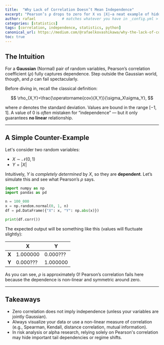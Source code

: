 ```yaml
---
title:  "Why Lack of Correlation Doesn’t Mean Independence"
excerpt: "Pearson’s ρ drops to zero for X vs |X|—a neat example of hidden dependence."
author: rafael            # matches whatever you have in _config.yml > authors
categories: [statistics]
tags: [correlation, independence, statistics, python]
canonical_url: https://medium.com/@rafaelkovashikawa/why-the-lack-of-correlation-doesnt-mean-independence-9506a9eec376
toc: true       
---
```


## The Intuition

For a **Gaussian** (Normal) pair of random variables, Pearson’s correlation coefficient ($\rho$) fully captures dependence. Step outside the Gaussian world, though, and $\rho$ can fail spectacularly.

Before diving in, recall the classical definition:

$$
\rho_{X,Y}=\frac{\operatorname{cov}(X,Y)}{\sigma_X\sigma_Y},
$$

where $\sigma$ denotes the standard deviation. Values are bound in the range $[-1, 1]$. A value of 0 is *often* mistaken for “independence” — but it only guarantees **no linear** relationship.

---

## A Simple Counter-Example

Let's consider two random variables:

- $X \sim \mathcal{N}(0,1)$
- $Y = \lvert X \rvert$

Intuitively, $Y$ is *completely determined* by $X$, so they are **dependent**. Let’s simulate this and see what Pearson’s $\rho$ says.

```python
import numpy as np
import pandas as pd

n = 100_000
x = np.random.normal(0, 1, n)
df = pd.DataFrame({"X": x, "Y": np.abs(x)})

print(df.corr())
```

The expected output will be something like this (values will fluctuate slightly):

|      | X        | Y        |
|------|----------|----------|
| **X** | 1.000000 | 0.000??? |
| **Y** | 0.000??? | 1.000000 |

As you can see, $\rho$ is approximately $0$! Pearson’s correlation fails here because the dependence is non-linear and symmetric around zero.

---

## Takeaways

* Zero correlation does not imply independence (unless your variables are jointly Gaussian).
* Always visualize your data or use a non-linear measure of correlation (e.g., Spearman, Kendall, distance correlation, mutual information).
* In risk analysis or alpha research, relying solely on Pearson's correlation may hide important tail dependencies or regime shifts.
